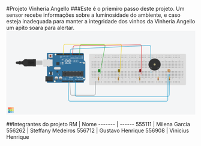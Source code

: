 #Projeto Vinheria Angello
###Este é o priemiro passo deste projeto. Um sensor recebe informações sobre a luminosidade do ambiente, e caso esteja inadequada para manter a integridade dos vinhos da Vinheria Angello um apito soara para alertar.
![Circuito](foto-circuito.png)


##Integrantes do projeto
RM   | Nome
------- | ------
555111 | Milena Garcia
556262 | Steffany Medeiros
556712 | Gustavo Henrique
556908 | Vinicius Henrique
